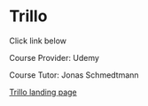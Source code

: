 # Trillo

Click link below

Course Provider: Udemy

Course Tutor: Jonas Schmedtmann

[Trillo landing page](https://trillo-project-diego.netlify.app)
